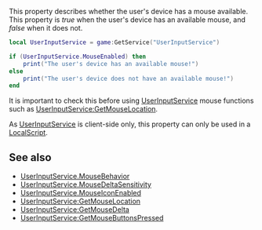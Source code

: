 This property describes whether the user's device has a mouse available. This property is _true_ when the user's device has an available mouse, and _false_ when it does not.

```lua
local UserInputService = game:GetService("UserInputService")

if (UserInputService.MouseEnabled) then
    print("The user's device has an available mouse!")
else
    print("The user's device does not have an available mouse!")
end
``` 

It is important to check this before using [UserInputService](https://developer.roblox.com/en-us/api-reference/class/UserInputService) mouse functions such as [UserInputService:GetMouseLocation](https://developer.roblox.com/en-us/api-reference/function/UserInputService/GetMouseLocation).

As [UserInputService](https://developer.roblox.com/en-us/api-reference/class/UserInputService) is client-side only, this property can only be used in a [LocalScript](https://developer.roblox.com/en-us/api-reference/class/LocalScript).

See also
--------

*   [UserInputService.MouseBehavior](https://developer.roblox.com/en-us/api-reference/property/UserInputService/MouseBehavior)
*   [UserInputService.MouseDeltaSensitivity](https://developer.roblox.com/en-us/api-reference/property/UserInputService/MouseDeltaSensitivity)
*   [UserInputService.MouseIconEnabled](https://developer.roblox.com/en-us/api-reference/property/UserInputService/MouseIconEnabled)
*   [UserInputService:GetMouseLocation](https://developer.roblox.com/en-us/api-reference/function/UserInputService/GetMouseLocation)
*   [UserInputService:GetMouseDelta](https://developer.roblox.com/en-us/api-reference/function/UserInputService/GetMouseDelta)
*   [UserInputService:GetMouseButtonsPressed](https://developer.roblox.com/en-us/api-reference/function/UserInputService/GetMouseButtonsPressed)